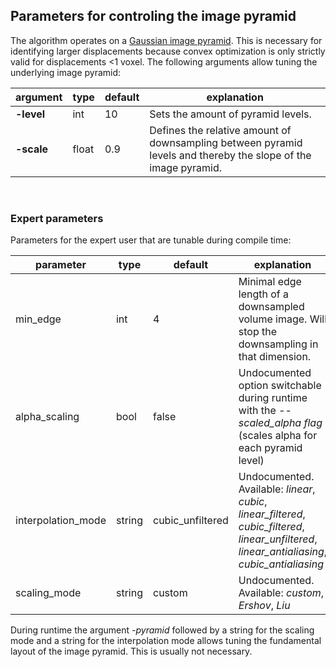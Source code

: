 ## Parameters for controling the image pyramid

The algorithm operates on a [Gaussian image pyramid](https://en.wikipedia.org/wiki/Pyramid_(image_processing)). 
This is necessary for identifying larger displacements because convex optimization is only strictly valid for displacements <1 voxel.
The following arguments allow tuning the underlying image pyramid:

| argument | type | default | explanation |
|----|----|----|----|
| **-level** | int | 10 | Sets the amount of pyramid levels.|
|**-scale**| float | 0.9 | Defines the relative amount of downsampling between pyramid levels and thereby the slope of the image pyramid. |

<br>

### Expert parameters

Parameters for the expert user that are tunable during compile time:

| parameter | type | default | explanation |
|----|----|----|----|
| min_edge | int | 4 | Minimal edge length of a downsampled volume image. Will stop the downsampling in that dimension. |
| alpha_scaling | bool | false | Undocumented option switchable during runtime with the *--scaled_alpha flag* (scales alpha for each pyramid level)  |
| interpolation_mode | string | cubic_unfiltered | Undocumented. Available: *linear*, *cubic*, *linear_filtered*, *cubic_filtered*, *linear_unfiltered*, *linear_antialiasing*, *cubic_antialiasing* |
| scaling_mode | string | custom | Undocumented. Available: *custom*, *Ershov*, *Liu* |

During runtime the argument *-pyramid* followed by a string for the scaling mode and a string for the interpolation mode allows tuning the fundamental layout of the image pyramid. This is usually not necessary.

